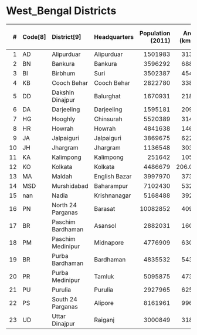 # West_Bengal Districts

|   # | Code[8]   | District[9]       | Headquarters   |   Population (2011) |   Area (km2) |   Density (/km2)[9] |
|----:|:----------|:------------------|:---------------|--------------------:|-------------:|--------------------:|
|   1 | AD        | Alipurduar        | Alipurduar     |             1501983 |      3136    |                 479 |
|   2 | BN        | Bankura           | Bankura        |             3596292 |      6882    |                 523 |
|   3 | BI        | Birbhum           | Suri           |             3502387 |      4545    |                 771 |
|   4 | KB        | Cooch Behar       | Cooch Behar    |             2822780 |      3387    |                 833 |
|   5 | DD        | Dakshin Dinajpur  | Balurghat      |             1670931 |      2183    |                 753 |
|   6 | DA        | Darjeeling        | Darjeeling     |             1595181 |      2093    |                 762 |
|   7 | HG        | Hooghly           | Chinsurah      |             5520389 |      3149    |                1753 |
|   8 | HR        | Howrah            | Howrah         |             4841638 |      1467    |                3300 |
|   9 | JA        | Jalpaiguri        | Jalpaiguri     |             3869675 |      6227    |                 621 |
|  10 | JH        | Jhargram          | Jhargram       |             1136548 |      3038    |                 374 |
|  11 | KA        | Kalimpong         | Kalimpong      |              251642 |      1054    |                 239 |
|  12 | KO        | Kolkata           | Kolkata        |             4486679 |       206.08 |               24252 |
|  13 | MA        | Maldah            | English Bazar  |             3997970 |      3733    |                1071 |
|  14 | MSD       | Murshidabad       | Baharampur     |             7102430 |      5324    |                1334 |
|  15 | nan       | Nadia             | Krishnanagar   |             5168488 |      3927    |                1316 |
|  16 | PN        | North 24 Parganas | Barasat        |            10082852 |      4094    |                2463 |
|  17 | BR        | Paschim Bardhaman | Asansol        |             2882031 |      1603    |                1798 |
|  18 | PM        | Paschim Medinipur | Midnapore      |             4776909 |      6308    |                 757 |
|  19 | BR        | Purba Bardhaman   | Bardhaman      |             4835532 |      5433    |                 890 |
|  20 | PR        | Purba Medinipur   | Tamluk         |             5095875 |      4736    |                1076 |
|  21 | PU        | Purulia           | Purulia        |             2927965 |      6259    |                 468 |
|  22 | PS        | South 24 Parganas | Alipore        |             8161961 |      9960    |                 819 |
|  23 | UD        | Uttar Dinajpur    | Raiganj        |             3000849 |      3180    |                 956 |